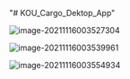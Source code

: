 "# KOU_Cargo_Dektop_App" 

![image-20211116003527304](C:\Users\mrtkr\AppData\Roaming\Typora\typora-user-images\image-20211116003527304.png)

![image-20211116003539961](C:\Users\mrtkr\AppData\Roaming\Typora\typora-user-images\image-20211116003539961.png)

![image-20211116003554934](C:\Users\mrtkr\AppData\Roaming\Typora\typora-user-images\image-20211116003554934.png)
